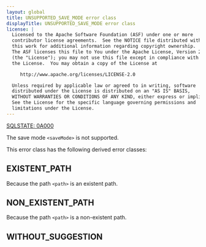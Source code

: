 ```yaml
---
layout: global
title: UNSUPPORTED_SAVE_MODE error class
displayTitle: UNSUPPORTED_SAVE_MODE error class
license: |
  Licensed to the Apache Software Foundation (ASF) under one or more
  contributor license agreements.  See the NOTICE file distributed with
  this work for additional information regarding copyright ownership.
  The ASF licenses this file to You under the Apache License, Version 2.0
  (the "License"); you may not use this file except in compliance with
  the License.  You may obtain a copy of the License at

     http://www.apache.org/licenses/LICENSE-2.0

  Unless required by applicable law or agreed to in writing, software
  distributed under the License is distributed on an "AS IS" BASIS,
  WITHOUT WARRANTIES OR CONDITIONS OF ANY KIND, either express or implied.
  See the License for the specific language governing permissions and
  limitations under the License.
---
```


<!--
  DO NOT EDIT THIS FILE.
  It was generated automatically by `org.apache.spark.SparkThrowableSuite`.
-->

[SQLSTATE: 0A000](sql-error-conditions-sqlstates.html#class-0A-feature-not-supported)

The save mode `<saveMode>` is not supported.

This error class has the following derived error classes:

## EXISTENT_PATH

Because the path `<path>` is an existent path.

## NON_EXISTENT_PATH

Because the path `<path>` is a non-existent path.

## WITHOUT_SUGGESTION




